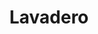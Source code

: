 ---
title: "Lavadero"
url: /ciudad-autonoma-de-buenos-aires/lavadero-avenida-alvarez-thomas/
shop: lavandería
---